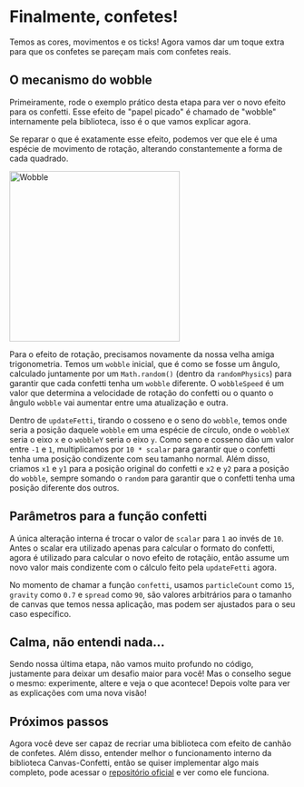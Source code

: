 # Finalmente, confetes!

Temos as cores, movimentos e os ticks! Agora vamos dar um toque extra para que os confetes se pareçam mais com confetes reais.

## O mecanismo do wobble

Primeiramente, rode o exemplo prático desta etapa para ver o novo efeito para os confetti. Esse efeito de "papel picado" é chamado de "wobble" internamente pela biblioteca, isso é o que vamos explicar agora.

Se reparar o que é exatamente esse efeito, podemos ver que ele é uma espécie de movimento de rotação, alterando constantemente a forma de cada quadrado.

<img src="/canvas-confetti/wobble-1.gif" alt="Wobble" width="300">
<br />

Para o efeito de rotação, precisamos novamente da nossa velha amiga trigonometria. Temos um `wobble` inicial, que é como se fosse um ângulo, calculado juntamente por um `Math.random()` (dentro da `randomPhysics`) para garantir que cada confetti tenha um `wobble` diferente. O `wobbleSpeed` é um valor que determina a velocidade de rotação do confetti ou o quanto o ângulo `wobble` vai aumentar entre uma atualização e outra.

Dentro de `updateFetti`, tirando o cosseno e o seno do `wobble`, temos onde seria a posição daquele `wobble` em uma espécie de círculo, onde o `wobbleX` seria o eixo `x` e o `wobbleY` seria o eixo `y`. Como seno e cosseno dão um valor entre `-1` e `1`, multiplicamos por `10 * scalar` para garantir que o confetti tenha uma posição condizente com seu tamanho normal. Além disso, criamos `x1` e `y1` para a posição original do confetti e `x2` e `y2` para a posição do `wobble`, sempre somando o `random` para garantir que o confetti tenha uma posição diferente dos outros.

## Parâmetros para a função confetti

A única alteração interna é trocar o valor de `scalar` para `1` ao invés de `10`. Antes o scalar era utilizado apenas para calcular o formato do confetti, agora é utilizado para calcular o novo efeito de rotaçãio, então assume um novo valor mais condizente com o cálculo feito pela `updateFetti` agora.

No momento de chamar a função `confetti`, usamos `particleCount` como `15`, `gravity` como `0.7` e `spread` como `90`, são valores arbitrários para o tamanho de canvas que temos nessa aplicação, mas podem ser ajustados para o seu caso específico.

## Calma, não entendi nada...

Sendo nossa última etapa, não vamos muito profundo no código, justamente para deixar um desafio maior para você! Mas o conselho segue o mesmo: experimente, altere e veja o que acontece! Depois volte para ver as explicações com uma nova visão!

## Próximos passos

Agora você deve ser capaz de recriar uma biblioteca com efeito de canhão de confetes. Além disso, entender melhor o funcionamento interno da biblioteca Canvas-Confetti, então se quiser implementar algo mais completo, pode acessar o [repositório oficial](https://github.com/catdad/canvas-confetti) e ver como ele funciona.

